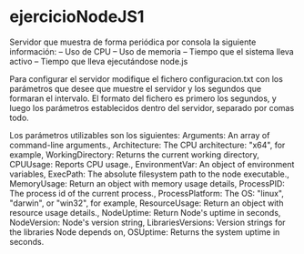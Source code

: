 # ejercicioNodeJS1

Servidor que muestra de forma periódica por consola la siguiente información:
– Uso de CPU
– Uso de memoria
– Tiempo que el sistema lleva activo
– Tiempo que lleva ejecutándose node.js

Para configurar el servidor modifique el fichero configuracion.txt con los parámetros que desee que muestre el servidor y los segundos que formaran el intervalo.
El formato del fichero es primero los segundos, y luego los parámetros establecidos dentro del servidor, separado por comas todo.

Los parámetros utilizables son los siguientes:
  Arguments: An array of command-line arguments.,
  Architecture: The CPU architecture: "x64", for example,
  WorkingDirectory: Returns the current working directory,
  CPUUsage: Reports CPU usage.,
  EnvironmentVar:  An object of environment variables,
  ExecPath: The absolute filesystem path to the node executable.,
  MemoryUsage: Return an object with memory usage details,
  ProcessPID: The process id of the current process.,
  ProcessPlatform: The OS: "linux", "darwin", or "win32", for example,
  ResourceUsage:  Return an object with resource usage details.,
  NodeUptime:  Return Node's uptime in seconds,
  NodeVersion:  Node's version string,
  LibrariesVersions: Version strings for the libraries Node depends on,
  OSUptime: Returns the system uptime in seconds.
